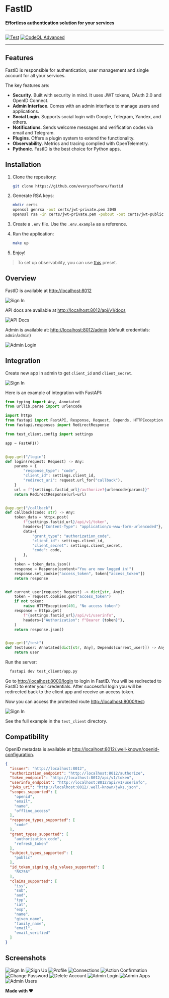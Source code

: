 # FastID

**Effortless authentication solution for your services**

---

[![Test](https://github.com/everysoftware/fastid/actions/workflows/test.yml/badge.svg)](https://github.com/everysoftware/fastid/actions/workflows/test.yml)
[![CodeQL Advanced](https://github.com/everysoftware/fastid/actions/workflows/codeql.yml/badge.svg)](https://github.com/everysoftware/fastid/actions/workflows/codeql.yml)

---

## Features

FastID is responsible for authentication, user management and single account for all your services.

The key features are:

* **Security**. Built with security in mind. It uses JWT tokens, OAuth 2.0 and OpenID Connect.
* **Admin Interface**. Comes with an admin interface to manage users and applications.
* **Social Login**. Supports social login with Google, Telegram, Yandex, and others.
* **Notifications**. Sends welcome messages and verification codes via email and Telegram.
* **Plugins**. Offers a plugin system to extend the functionality.
* **Observability**. Metrics and tracing complied with OpenTelemetry.
* **Pythonic**. FastID is the best choice for Python apps.

## Installation

1. Clone the repository:

     ```bash
     git clone https://github.com/everysoftware/fastid
     ```

2. Generate RSA keys:

     ```bash
     mkdir certs
     openssl genrsa -out certs/jwt-private.pem 2048
     openssl rsa -in certs/jwt-private.pem -pubout -out certs/jwt-public.pem
     ```

3. Create a `.env` file. Use the `.env.example` as a reference.

4. Run the application:

    ```bash
    make up
    ```

5. Enjoy!

> To set up observability, you can use [this](https://github.com/everysoftware/fastapi-obs) preset.

## Overview

FastID is available at [http://localhost:8012](http://localhost:8012)

![Sign In](assets/signin.png)

API docs are available at [http://localhost:8012/api/v1/docs](http://localhost:8012/api/v1/docs)

![API Docs](assets/api_docs.png)

Admin is available at: [http://localhost:8012/admin](http://localhost:8012/admin) (default credentials:
`admin`/`admin`)

![Admin Login](assets/admin_login.png)

## Integration

Create new app in admin to get `client_id` and `client_secret`.

![Sign In](assets/create_app.png)

Here is an example of integration with FastAPI:

```python
from typing import Any, Annotated
from urllib.parse import urlencode

import httpx
from fastapi import FastAPI, Response, Request, Depends, HTTPException
from fastapi.responses import RedirectResponse

from test_client.config import settings

app = FastAPI()


@app.get("/login")
def login(request: Request) -> Any:
    params = {
        "response_type": "code",
        "client_id": settings.client_id,
        "redirect_uri": request.url_for("callback"),
    }
    url = f"{settings.fastid_url}/authorize?{urlencode(params)}"
    return RedirectResponse(url=url)


@app.get("/callback")
def callback(code: str) -> Any:
    token_data = httpx.post(
        f"{settings.fastid_url}/api/v1/token",
        headers={"Content-Type": "application/x-www-form-urlencoded"},
        data={
            "grant_type": "authorization_code",
            "client_id": settings.client_id,
            "client_secret": settings.client_secret,
            "code": code,
        },
    )
    token = token_data.json()
    response = Response(content="You are now logged in!")
    response.set_cookie("access_token", token["access_token"])
    return response


def current_user(request: Request) -> dict[str, Any]:
    token = request.cookies.get("access_token")
    if not token:
        raise HTTPException(401, "No access token")
    response = httpx.get(
        f"{settings.fastid_url}/api/v1/userinfo",
        headers={"Authorization": f"Bearer {token}"},
    )
    return response.json()


@app.get("/test")
def test(user: Annotated[dict[str, Any], Depends(current_user)]) -> Any:
    return user
```

Run the server:

```bash
  fastapi dev test_client/app.py
```

Go to [http://localhost:8000/login](http://localhost:8000/login) to login in FastID. You will be redirected to
FastID to enter your credentials. After successful login you will be redirected back to the client app
and receive an access token.

Now you can access the protected route [http://localhost:8000/test](http://localhost:8000/test):

![Sign In](assets/test_response.png)

See the full example in the `test_client` directory.

## Compatibility

OpenID metadata is available
at [http://localhost:8012/.well-known/openid-configuration](http://localhost:8012/.well-known/openid-configuration).

```json
{
  "issuer": "http://localhost:8012",
  "authorization_endpoint": "http://localhost:8012/authorize",
  "token_endpoint": "http://localhost:8012/api/v1/token",
  "userinfo_endpoint": "http://localhost:8012/api/v1/userinfo",
  "jwks_uri": "http://localhost:8012/.well-known/jwks.json",
  "scopes_supported": [
    "openid",
    "email",
    "name",
    "offline_access"
  ],
  "response_types_supported": [
    "code"
  ],
  "grant_types_supported": [
    "authorization_code",
    "refresh_token"
  ],
  "subject_types_supported": [
    "public"
  ],
  "id_token_signing_alg_values_supported": [
    "RS256"
  ],
  "claims_supported": [
    "iss",
    "sub",
    "aud",
    "typ",
    "iat",
    "exp",
    "name",
    "given_name",
    "family_name",
    "email",
    "email_verified"
  ]
}
```

## Screenshots

![Sign In](assets/signin.png)
![Sign Up](assets/signup.png)
![Profile](assets/profile.png)
![Connections](assets/connections.png)
![Action Confirmation](assets/action_confirmation.png)
![Change Password](assets/change_password.png)
![Delete Account](assets/delete_account.png)
![Admin Login](assets/admin_login.png)
![Admin Apps](assets/admin_apps.png)
![Admin Users](assets/admin_users.png)

**Made with ❤️**
